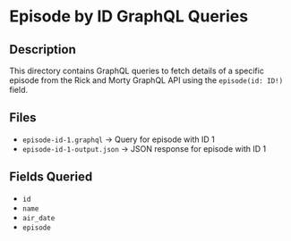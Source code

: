 # Episode by ID GraphQL Queries

## Description

This directory contains GraphQL queries to fetch details of a specific episode from the Rick and Morty GraphQL API using the `episode(id: ID!)` field.

## Files

- `episode-id-1.graphql` → Query for episode with ID 1
- `episode-id-1-output.json` → JSON response for episode with ID 1

## Fields Queried

- `id`
- `name`
- `air_date`
- `episode`
